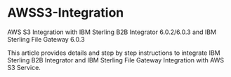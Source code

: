 # AWSS3-Integration
AWS S3 Integration with IBM Sterling B2B Integrator 6.0.2/6.0.3 and IBM Sterling File Gateway 6.0.3

This article provides details and step by step instructions to integrate IBM Sterling B2B Integrator and IBM Sterling File Gateway Integration with AWS S3 Service. 
